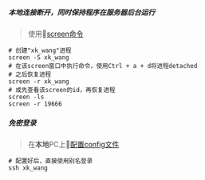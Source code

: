 ##### 本地连接断开，同时保持程序在服务器后台运行
> 使用:link:[screen命令](https://www.jianshu.com/p/b24f597c0561)
```shell
# 创建"xk_wang"进程
screen -S xk_wang 
# 在该screen窗口中执行命令，使用Ctrl + a + d将进程detached
# 之后恢复进程
screen -r xk_wang
# 或先查看该screen的id，再恢复进程
screen -ls
screen -r 19666
```
##### 免密登录
> 在**本地**PC上:link:[配置config文件](https://www.cnblogs.com/zhonghuasong/p/7236989.html)
```shell
# 配置好后，直接使用别名登录
ssh xk_wang
```

